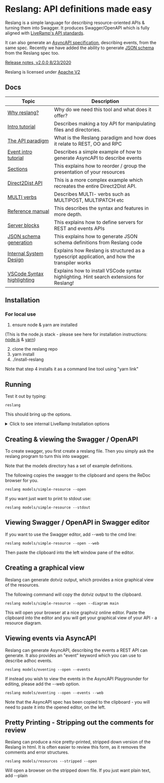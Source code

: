 # Reslang: API definitions made easy

Reslang is a simple language for describing resource-oriented APIs & turning them into Swagger. It produces Swagger/OpenAPI which is fully aligned with [LiveRamp's API standards](./docs/LiveRampAPIStandards.pdf).

It can also generate an [AsyncAPI specification](https://www.asyncapi.com/), describing events, from the same spec. Recently we have added the ability to generate [JSON schema](https://json-schema.org/) from the Reslang spec too.

[Release notes, v2.0.0 8/23/2020](./docs/releases.md)

Reslang is licensed under [Apache V2](https://www.apache.org/licenses/LICENSE-2.0)

## Docs

| Topic                                                    | Description                                                                                  |
| -------------------------------------------------------- | -------------------------------------------------------------------------------------------- |
| [Why reslang?](./docs/why.md)                            | Why do we need this tool and what does it offer?                                             |
| [Intro tutorial](./docs/intro.md)                        | Describes making a toy API for manipulating files and directories.                           |
| [The API paradigm](./docs/paradigm.md)                   | What is the Reslang paradigm and how does it relate to REST, OO and RPC                      |
| [Event intro tutorial](./docs/intro-events.md)           | Describes a simple example of how to generate AsyncAPI to describe events                    |
| [Sections](./docs/sections.md)                           | This explains how to reorder / group the presentation of your resources                      |
| [Direct2Dist API](./docs/direct2dist-explanation.md)     | This is a more complex example which recreates the entire Direct2Dist API.                   |
| [MULTI verbs](./docs/multi.md)                           | Describes MULTI- verbs such as MULTIPOST, MULTIPATCH etc                                     |
| [Reference manual](./docs/reference.md)                  | This describes the syntax and features in more depth.                                        |
| [Server blocks](./docs/server-blocks.md)                 | This explains how to define servers for REST and events APIs                                 |
| [JSON schema generation](./docs/jsonschema.md)           | This explains how to generate JSON schema definitions from Reslang code                      |
| [Internal System Design](./docs/ReslangSystemDesign.pdf) | Explains how Reslang is structured as a typescript application, and how the transpiler works |
| [VSCode Syntax highlighting](./vscode/README.md)         | Explains how to install VSCode syntax highlighting. Hint search extensions for Reslang!      |

## Installation

### For local use

1. ensure node & yarn are installed

(This is the node.js stack - please see here for installation instructions: [node.js](https://nodejs.org/en/download/) & [yarn](https://classic.yarnpkg.com/en/docs/install/#mac-stable))

2. clone the reslang repo
3. yarn install
4. ./install-reslang

Note that step 4 installs it as a command line tool using "yarn link"

## Running

Test it out by typing:

    reslang

This should bring up the options.

<details>
  <summary>Click to see internal LiveRamp Installation options</summary>

## Installing globally on your machine (for internal LiveRamp users only)

There is some one-time setup required to install Reslang globally. These steps setup your machine to install JS packages from our Github Packages registry. After taking these steps, you'll be able to install any JS package we host on Github Packages with a simple `yarn global add @liveramp/<name>`

1. [Create a new Github token](https://github.com/settings/tokens/new) with `read:packages` and `write:packages`. Make sure to copy the value of the token.
2. Enable the token for SSO. There will be a button next to the new token after you create it.
3. Put `export GITHUB_PACKAGE_TOKEN=<token>` in your profile
4. Create this 2 line file at `~/.npmrc`

```
//npm.pkg.github.com/:_authToken=${GITHUB_PACKAGE_TOKEN}
@liveramp:registry=https://npm.pkg.github.com/
```

Once you've taken those steps, you can install reslang globally with `yarn global add @liveramp/reslang`. You should then be able to run `reslang` from anywhere.

_(If you prefer npm to yarn, that should work exactly the same)_

## Running in Docker (for internal LiveRamp users only)

Individuals who do not want to build Reslang from scratch are free to use the `reslang-docker` script which provides convenient, but limited, functionality with a reslang container.
This script outputs the generated swagger to STDOUT and requires an absolute path to function.

```
    bash ./reslang-docker.sh <full-path-to-reslang-folder>
```

</details>

## Creating & viewing the Swagger / OpenAPI

To create swagger, you first create a reslang file. Then you simply ask the reslang program to turn this into swagger.

Note that the models directory has a set of example definitions.

The following copies the swagger to the clipboard and opens the ReDoc browser for you.

    reslang models/simple-resource --open

If you want just want to print to stdout use:

    reslang models/simple-resource --stdout

## Viewing Swagger / OpenAPI in Swagger editor

If you want to use the Swagger editor, add --web to the cmd line:

    reslang models/simple-resource --open --web

Then paste the clipboard into the left window pane of the editor.

## Creating a graphical view

Reslang can generate dotviz output, which provides a nice graphical view of the resources.

The following command will copy the dotviz output to the clipboard.

    reslang models/simple-resource --open --diagram main

This will open your browser at a nice graphviz online editor. Paste the clipboard into the editor and you will get your graphical view of your API - a resource diagram.

## Viewing events via AsyncAPI

Reslang can generate AsyncAPI, describing the events a REST API can generate. It also provides an "event" keyword which you can use to describe adhoc events.

    reslang models/eventing --open --events

If instead you wish to view the events in the AsyncAPI Playgrounder for editing, please add the --web option.

    reslang models/eventing --open --events --web

Note that the AsyncAPI spec has been copied to the clipboard - you will need to paste it into the opened editor, on the left.

## Pretty Printing - Stripping out the comments for review

Reslang can produce a nice pretty-printed, stripped down version of the Reslang in html. It is often easier to review this form, as it removes the comments and error structures.

    reslang models/resources --stripped --open

Will open a browser on the stripped down file. If you just want plain text, add --plain
